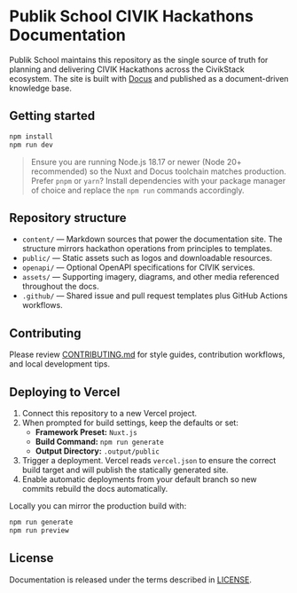 # Publik School CIVIK Hackathons Documentation

Publik School maintains this repository as the single source of truth for planning and delivering CIVIK Hackathons across the CivikStack ecosystem. The site is built with [Docus](https://docus.dev) and published as a document-driven knowledge base.

## Getting started

```bash
npm install
npm run dev
```

> Ensure you are running Node.js 18.17 or newer (Node 20+ recommended) so the Nuxt and Docus toolchain matches production. Prefer `pnpm` or `yarn`? Install dependencies with your package manager of choice and replace the `npm run` commands accordingly.

## Repository structure

- `content/` — Markdown sources that power the documentation site. The structure mirrors hackathon operations from principles to templates.
- `public/` — Static assets such as logos and downloadable resources.
- `openapi/` — Optional OpenAPI specifications for CIVIK services.
- `assets/` — Supporting imagery, diagrams, and other media referenced throughout the docs.
- `.github/` — Shared issue and pull request templates plus GitHub Actions workflows.

## Contributing

Please review [CONTRIBUTING.md](CONTRIBUTING.md) for style guides, contribution workflows, and local development tips.

## Deploying to Vercel

1. Connect this repository to a new Vercel project.
2. When prompted for build settings, keep the defaults or set:
   - **Framework Preset:** `Nuxt.js`
   - **Build Command:** `npm run generate`
   - **Output Directory:** `.output/public`
3. Trigger a deployment. Vercel reads `vercel.json` to ensure the correct build target and will publish the statically generated site.
4. Enable automatic deployments from your default branch so new commits rebuild the docs automatically.

Locally you can mirror the production build with:

```bash
npm run generate
npm run preview
```

## License

Documentation is released under the terms described in [LICENSE](LICENSE).
